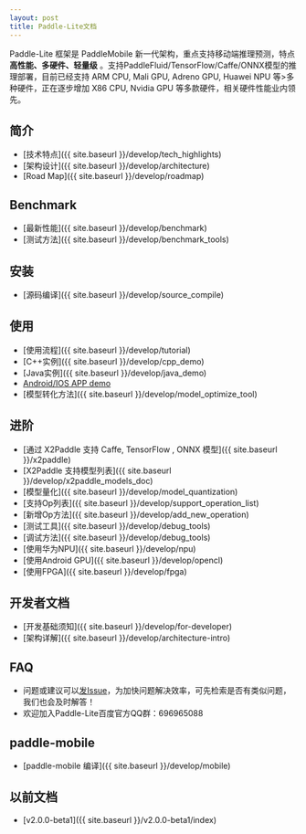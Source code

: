 ```yaml
---
layout: post
title: Paddle-Lite文档
---
```


Paddle-Lite 框架是 PaddleMobile 新一代架构，重点支持移动端推理预测，特点**高性能、多硬件、轻量级** 。支持PaddleFluid/TensorFlow/Caffe/ONNX模型的推理部署，目前已经支持 ARM CPU, Mali GPU, Adreno GPU, Huawei NPU 等>多种硬件，正在逐步增加 X86 CPU, Nvidia GPU 等多款硬件，相关硬件性能业内领先。


## 简介

- [技术特点]({{ site.baseurl }}/develop/tech_highlights)
- [架构设计]({{ site.baseurl }}/develop/architecture)
- [Road Map]({{ site.baseurl }}/develop/roadmap)

## Benchmark

- [最新性能]({{ site.baseurl }}/develop/benchmark)
- [测试方法]({{ site.baseurl }}/develop/benchmark_tools)

## 安装

- [源码编译]({{ site.baseurl }}/develop/source_compile)

## 使用

- [使用流程]({{ site.baseurl }}/develop/tutorial)
- [C++实例]({{ site.baseurl }}/develop/cpp_demo)
- [Java实例]({{ site.baseurl }}/develop/java_demo)
- [Android/IOS APP demo](https://github.com/PaddlePaddle/Paddle-Lite-Demo)
- [模型转化方法]({{ site.baseurl }}/develop/model_optimize_tool)

## 进阶

- [通过 X2Paddle 支持 Caffe, TensorFlow , ONNX 模型]({{ site.baseurl }}/x2paddle)
- [X2Paddle 支持模型列表]({{ site.baseurl }}/develop/x2paddle_models_doc)
- [模型量化]({{ site.baseurl }}/develop/model_quantization)
- [支持Op列表]({{ site.baseurl }}/develop/support_operation_list)
- [新增Op方法]({{ site.baseurl }}/develop/add_new_operation)
- [测试工具]({{ site.baseurl }}/develop/debug_tools)
- [调试方法]({{ site.baseurl }}/develop/debug_tools)
- [使用华为NPU]({{ site.baseurl }}/develop/npu)
- [使用Android GPU]({{ site.baseurl }}/develop/opencl)
- [使用FPGA]({{ site.baseurl }}/develop/fpga)

## 开发者文档

- [开发基础须知]({{ site.baseurl }}/develop/for-developer)
- [架构详解]({{ site.baseurl }}/develop/architecture-intro)

## FAQ

- 问题或建议可以[发Issue](https://github.com/PaddlePaddle/Paddle-Lite/issues)，为加快问题解决效率，可先检索是否有类似问题，我们也会及时解答！
- 欢迎加入Paddle-Lite百度官方QQ群：696965088

## paddle-mobile

- [paddle-mobile 编译]({{ site.baseurl }}/develop/mobile)

## 以前文档
- [v2.0.0-beta1]({{ site.baseurl }}/v2.0.0-beta1/index)
